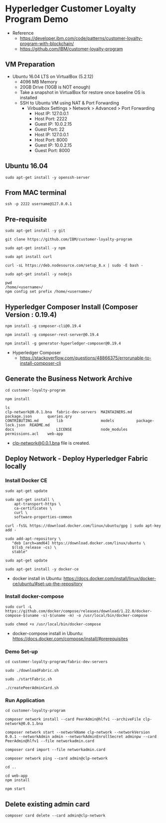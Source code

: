 # Hyperledger Customer Loyalty Program Demo

* Reference
  * https://developer.ibm.com/code/patterns/customer-loyalty-program-with-blockchain/
  * https://github.com/IBM/customer-loyalty-program

## VM Preparation
* Ubuntu 16.04 LTS on VirtualBox (5.2.12)
  * 4096 MB Memory
  * 20GB Drive (10GB is NOT enough)
  * Take a snapshot in VirtualBox for restore once baseline OS is installed
  * SSH to Ubuntu VM using NAT & Port Forwarding
    * Virbualbox Settings > Network > Advanced > Port Forwarding
      * Host IP: 127.0.0.1
      * Host Port: 2222
      * Guest IP: 10.0.2.15
      * Guest Port: 22
      * Host IP: 127.0.0.1
      * Host Port: 8000
      * Guest IP: 10.0.2.15
      * Guest Port: 8000

## Ubuntu 16.04

`sudo apt-get install -y openssh-server`

## From MAC terminal

`ssh -p 2222 username@127.0.0.1`

## Pre-requisite

```
sudo apt-get install -y git

git clone https://github.com/IBM/customer-loyalty-program

sudo apt-get install -y npm

sudo apt install curl

curl -sL https://deb.nodesource.com/setup_8.x | sudo -E bash -

sudo apt-get install -y nodejs

pwd
/home/<username>/
npm config set prefix /home/<username>/
```
 
## Hyperledger Composer Install (Composer Version : 0.19.4)

```
npm install -g composer-cli@0.19.4

npm install -g composer-rest-server@0.19.4

npm install -g generator-hyperledger-composer@0.19.4
```

* Hyperledger Composer
  * https://stackoverflow.com/questions/48866375/errorunable-to-install-composer-cli

## Generate the Business Network Archive

```
cd customer-loyalty-program

npm install

ls
clp-network@0.0.1.bna  fabric-dev-servers  MAINTAINERS.md  package.json       queries.qry
CONTRIBUTING.md        lib                 models          package-lock.json  README.md
docs                   LICENSE             node_modules    permissions.acl    web-app
```

* clp-network@0.0.1.bna file is created.

## Deploy Network - Deploy Hyperledger Fabric locally

### Install Docker CE

```
sudo apt-get update

sudo apt-get install \
    apt-transport-https \
    ca-certificates \
    curl \
    software-properties-common

curl -fsSL https://download.docker.com/linux/ubuntu/gpg | sudo apt-key add -

sudo add-apt-repository \
   "deb [arch=amd64] https://download.docker.com/linux/ubuntu \
   $(lsb_release -cs) \
   stable"

sudo apt-get update

sudo apt-get install -y docker-ce
```

* docker install in Ubuntu: https://docs.docker.com/install/linux/docker-ce/ubuntu/#set-up-the-repository

### Install docker-compose

```
sudo curl -L https://github.com/docker/compose/releases/download/1.22.0/docker-compose-$(uname -s)-$(uname -m) -o /usr/local/bin/docker-compose

sudo chmod +x /usr/local/bin/docker-compose
```

* docker-compose install in Ubuntu: https://docs.docker.com/compose/install/#prerequisites

### Demo Set-up

```
cd customer-loyalty-program/fabric-dev-servers

sudo ./downloadFabric.sh

sudo ./startFabric.sh

./createPeerAdminCard.sh
```

### Run Application

```
cd customer-loyalty-program

composer network install --card PeerAdmin@hlfv1 --archiveFile clp-network@0.0.1.bna

composer network start --networkName clp-network --networkVersion 0.0.1 --networkAdmin admin --networkAdminEnrollSecret adminpw --card PeerAdmin@hlfv1 --file networkadmin.card

composer card import --file networkadmin.card

composer network ping --card admin@clp-network
```

```
cd ..

cd web-app
npm install
```
```
npm start
```

## Delete existing admin card

```
composer card delete --card admin@clp-network
```
